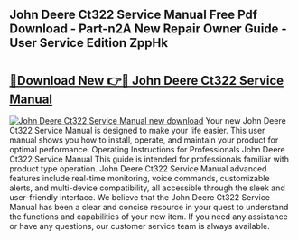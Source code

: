 ## John Deere Ct322 Service Manual Free Pdf Download - Part-n2A New Repair Owner Guide - User Service Edition ZppHk

# <h2><a href="http://bc36356.oget.top/?id=John+Deere+Ct322+Service+Manual">🔗Download New 👉🔴 John Deere Ct322 Service Manual</a></h2>

[![John Deere Ct322 Service Manual new download](https://i.imgur.com/5g1atiW.png)](http://bc36356.oget.top/?id=John+Deere+Ct322+Service+Manual)
Your new John Deere Ct322 Service Manual is designed to make your life easier. This user manual shows you how to install, operate, and maintain your product for optimal performance. Operating Instructions for Professionals John Deere Ct322 Service Manual This guide is intended for professionals familiar with product type operation. John Deere Ct322 Service Manual advanced features include real-time monitoring, voice commands, customizable alerts, and multi-device compatibility, all accessible through the sleek and user-friendly interface. We believe that the John Deere Ct322 Service Manual has been a clear and concise resource in your quest to understand the functions and capabilities of your new item. If you need any assistance or have any questions, our customer service team is always available.
